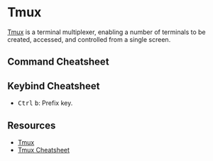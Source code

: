 # Tmux

[Tmux](https://github.com/tmux/tmux) is a terminal multiplexer, enabling a
number of terminals to be created, accessed, and controlled from a single
screen.

## Command Cheatsheet

## Keybind Cheatsheet

- <kbd>Ctrl</kbd> <kbd>b</kbd>: Prefix key.

## Resources

- [Tmux](https://github.com/tmux/tmux)
- [Tmux Cheatsheet](https://tmuxcheatsheet.com/)
